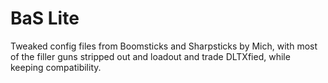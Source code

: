 # BaS Lite
Tweaked config files from Boomsticks and Sharpsticks by Mich, with most of the filler guns stripped out and loadout and trade DLTXfied, while keeping compatibility.
